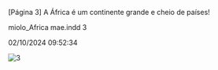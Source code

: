 [Página 3]
A África é um continente
grande e cheio de países!

miolo_Africa mae.indd 3

02/10/2024 09:52:34

![3](./img/page_3-01.jpg)
